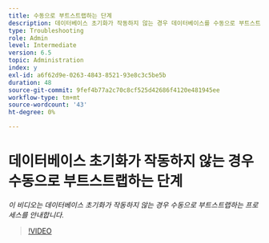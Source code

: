 ```yaml
---
title: 수동으로 부트스트랩하는 단계
description: 데이터베이스 초기화가 작동하지 않는 경우 데이터베이스를 수동으로 부트스트랩하는 단계
type: Troubleshooting
role: Admin
level: Intermediate
version: 6.5
topic: Administration
index: y
exl-id: a6f62d9e-0263-4843-8521-93e8c3c5be5b
duration: 48
source-git-commit: 9fef4b77a2c70c8cf525d42686f4120e481945ee
workflow-type: tm+mt
source-wordcount: '43'
ht-degree: 0%

---
```


# 데이터베이스 초기화가 작동하지 않는 경우 수동으로 부트스트랩하는 단계

*이 비디오는 데이터베이스 초기화가 작동하지 않는 경우 수동으로 부트스트랩하는 프로세스를 안내합니다.*

>[!VIDEO](https://video.tv.adobe.com/v/335515?quality=12&learn=on)
